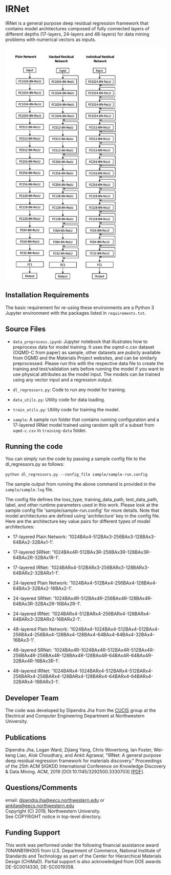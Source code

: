 # IRNet

IRNet is a general purpose deep residual regression framework that contains model architectures composed of fully connected layers of different depths (17-layers, 24-layers and 48-layers) for data mining problems with numerical vectors as inputs.

<p align="center">
  <img src="images/17-layered-RV.png" width="600">
</p>


## Installation Requirements

The basic requirement for re-using these environments are a Python 3 Jupyter environment with the packages listed in `requirements.txt`.

## Source Files

* `data_preprocess.ipynb`: Jupyter notebook that illustrates how to preprocess data for model training. It uses the oqmd-c.csv dataset (OQMD-C from paper) as sample, other datasets are pubicly available from OQMD and the Materials Project websites, and can be similarly preprocessed. Please run this with the respective data file to create the training and test/validation sets before running the model if you want to use physical attributes as the model input. The models can be trained using any vector input and a regression output.

* `dl_regressors.py`: Code to run any model for training.

* `data_utils.py`: Utility code for data loading.

* `train_utils.py`: Utility code for training the model.

* `sample`: A sample run folder that contains running configuration and a 17-layered IRNet model trained using random split of a subset from `oqmd-c.csv` in `training-data` folder.

## Running the code

You can simply run the code by passing a sample config file to the dl_regressors.py as follows:

`python dl_regressors.py --config_file sample/sample-run.config`

The sample output from running the above command is provided in the `sample/sample.log` file.

The config file defines the loss_type, training_data_path, test_data_path, label, and other runtime parameters used in this work. Please look at the sample config file 'sample/sample-run.config' for more details. Note that model architectures are defined using 'architecture' key in the config file. Here are the architecture key value pairs for different types of model architectures:

* 17-layered Plain Network: '1024BAx4-512BAx3-256BAx3-128BAx3-64BAx2-32BAx1-1'.

* 17-layered SRNet: '1024BAx4R-512BAx3R-256BAx3R-128BAx3R-64BAx2R-32BAx1R-1'.

* 17-layered IRNet: '1024BARx4-512BARx3-256BARx3-128BARx3-64BARx2-32BARx1-1'.

* 24-layered Plain Network: '1024BAx4-512BAx4-256BAx4-128BAx4-64BAx3-32BAx2-16BAx2-1'.

* 24-layered SRNet: '1024BAx4R-512BAx4R-256BAx4R-128BAx4R-64BAx3R-32BAx2R-16BAx2R-1'.

* 24-layered IRNet: '1024BARx4-512BARx4-256BARx4-128BARx4-64BARx3-32BARx2-16BARx2-1'.

* 48-layered Plain Network: '1024BAx4-1024BAx4-512BAx4-512BAx4-256BAx4-256BAx4-128BAx4-128BAx4-64BAx4-64BAx4-32BAx4-16BAx3-1'.

* 48-layered SRNet: '1024BAx4R-1024BAx4R-512BAx4R-512BAx4R-256BAx4R-256BAx4R-128BAx4R-128BAx4R-64BAx4R-64BAx4R-32BAx4R-16BAx3R-1'.

* 48-layered IRNet: '1024BARx4-1024BARx4-512BARx4-512BARx4-256BARx4-256BARx4-128BARx4-128BARx4-64BARx4-64BARx4-32BARx4-16BARx3-1'.

## Developer Team

The code was developed by Dipendra Jha from the <a href="http://cucis.ece.northwestern.edu/">CUCIS</a> group at the Electrical and Computer Engineering Department at Northwestern University.

## Publications

Dipendra Jha, Logan Ward, Zijiang Yang, Chris Wovertong, Ian Foster, Wei-keng Liao, Alok Choudhary, and Ankit Agrawal, "IRNet: A general purpose deep residual regression framework for materials discovery." Proceedings of the 25th ACM SIGKDD International Conference on Knowledge Discovery & Data Mining. ACM, 2019 [DOI:10.1145/3292500.3330703] [<a href="http://delivery.acm.org/10.1145/3340000/3330703/p2385-jha.pdf">PDF</a>].


## Questions/Comments

email: dipendra.jha@eecs.northwestern.edu or ankitag@eecs.northwestern.edu</br>
Copyright (C) 2019, Northwestern University.<br/>
See COPYRIGHT notice in top-level directory.


## Funding Support

This work was performed under the following financial assistance award 70NANB19H005 from U.S. Department of Commerce, National Institute of
Standards and Technology as part of the Center for Hierarchical Materials Design (CHiMaD). Partial support is also acknowledged from DOE awards DE-SC0014330, DE-SC0019358.
